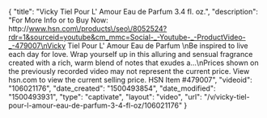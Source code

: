 {
    "title": "Vicky Tiel Pour L' Amour Eau de Parfum 3.4 fl. oz.",
    "description": "For More Info or to Buy Now: http:\/\/www.hsn.com\/products\/seo\/8052524?rdr=1&sourceid=youtube&cm_mmc=Social-_-Youtube-_-ProductVideo-_-479007\nVicky Tiel Pour L' Amour Eau de Parfum  \nBe inspired to live each day for love. Wrap yourself up in this alluring and sensual fragrance created with a rich, warm blend of notes that exudes a...\nPrices shown on the previously recorded video may not represent the current price.  View hsn.com to view the current selling price. HSN Item #479007",
    "videoid": "106021176",
    "date_created": "1500493854",
    "date_modified": "1500493931",
    "type": "captivate",
    "layout": "video",
    "url": "\/v\/vicky-tiel-pour-l-amour-eau-de-parfum-3-4-fl-oz\/106021176"
}